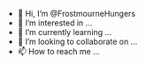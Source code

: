 - 👋 Hi, I’m @FrostmourneHungers
- 👀 I’m interested in ...
- 🌱 I’m currently learning ...
- 💞️ I’m looking to collaborate on ...
- 📫 How to reach me ...

<!---
FrostmourneHungers/FrostmourneHungers is a ✨ special ✨ repository because its `README.md` (this file) appears on your GitHub profile.
You can click the Preview link to take a look at your changes.
--->
